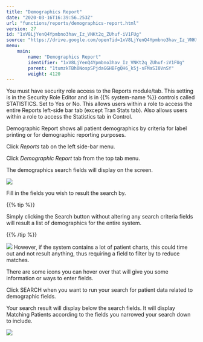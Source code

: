 ```yaml
---
title: "Demographics Report"
date: "2020-03-16T16:39:56.253Z"
url: "functions/reports/demographics-report.html"
version: 27
id: "1xV8LjYenQ4Ypmbno3hav_Iz_VNKt2q_ZUhuf-iV1FUg"
source: "https://drive.google.com/open?id=1xV8LjYenQ4Ypmbno3hav_Iz_VNKt2q_ZUhuf-iV1FUg"
menu:
    main:
        name: "Demographics Report"
        identifier: "1xV8LjYenQ4Ypmbno3hav_Iz_VNKt2q_ZUhuf-iV1FUg"
        parent: "1tumzkTBh0NospSPjdaGGHBFgQH6_k5j-sFMaSI0VnSY"
        weight: 4120
---
```

You must have security role access to the Reports module/tab. This setting is in the Security Role Editor and is in {{% system-name %}} controls called STATISTICS. Set to Yes or No. This allows users within a role to access the entire Reports left-side bar tab (except Tran Stats tab). Also allows users within a role to access the Statistics tab in Control.

Demographic Report shows all patient demographics by criteria for label printing or for demographic reporting purposes.

Click *Reports* tab on the left side-bar menu.

Click *Demographic Report* tab from the top tab menu.

The demographics search fields will display on the screen.

![](demographics-report.images/image1.png)

Fill in the fields you wish to result the search by.

{{% tip %}}

Simply clicking the Search button without altering any search criteria fields will result a list of demographics for the entire system.

{{% /tip %}}


![](demographics-report.images/image2.png)
However, if the system contains a lot of patient charts, this could time out and not result anything, thus requiring a field to filter by to reduce matches.

There are some icons you can hover over that will give you some information or ways to enter fields.

Click SEARCH when you want to run your search for patient data related to demographic fields.

Your search result will display below the search fields. It will display Matching Patients according to the fields you narrowed your search down to include.

![](demographics-report.images/image3.png)

